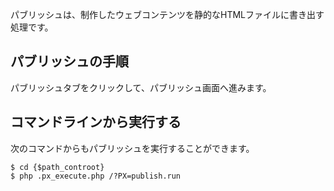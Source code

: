 


<!-- autoindex -->

パブリッシュは、制作したウェブコンテンツを静的なHTMLファイルに書き出す処理です。


## パブリッシュの手順

パブリッシュタブをクリックして、パブリッシュ画面へ進みます。



## コマンドラインから実行する

次のコマンドからもパブリッシュを実行することができます。

```
$ cd {$path_controot}
$ php .px_execute.php /?PX=publish.run
```


